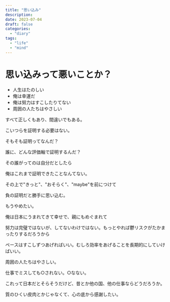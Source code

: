 ```yaml
---
title: "思い込み"
description:
date: 2023-07-04
draft: false
categories:
  - "diary"
tags:
  - "life"
  - "mind"
---
```


# 思い込みって悪いことか？

- 人生はたのしい
- 俺は幸運だ
- 俺は努力はすこしたりてない
- 周囲の人たちはやさしい

すべて正しくもあり、間違いでもある。

こいつらを証明する必要はない。

そもそも証明ってなんだ？

誰に、どんな評価軸で証明するんだ？

その誰がってのは自分だとしたら

俺はこれまで証明できたことなんてない。

その上で"きっと"、"おそらく"、"maybe"を前につけて

負の証明だと勝手に思い込む。

もうやめたい。

俺は日本にうまれてきて幸せで、親にもめぐまれて

努力は完璧ではないが、してないわけではない。もっとやれば鬱リスクがたかまったりするだろうから

ペースはすこしずつあげればいい。むしろ効率をあげることを長期的にしていけばいい。

周囲の人たちはやさしい。

仕事でミスしても○されない。○なない。

これって日本だとそらそうだけど、昔とか他の国、他の仕事ならどうだろうか。

質のひくい皮肉とかじゃなくて、心の底から感謝したい。
